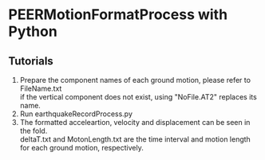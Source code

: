 # PEERMotionFormatProcess with Python
## Tutorials
1. Prepare the component names of each ground motion, please refer to FileName.txt  
   if the vertical component does not exist, using "NoFile.AT2" replaces its name.
2. Run earthquakeRecordProcess.py
3. The formatted acceleartion, velocity and displacement can be seen in the fold.  
   deltaT.txt and MotonLength.txt are the time interval and motion length for each ground motion, respectively.  
